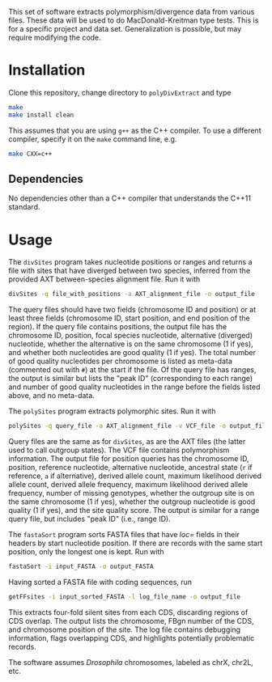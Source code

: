 This set of software extracts polymorphism/divergence data from various files. These data will be used to do MacDonald-Kreitman type tests. This is for a specific project and data set. Generalization is possible, but may require modifying the code.

# Installation

Clone this repository, change directory to `polyDivExtract` and type

```sh
make
make install clean
```

This assumes that you are using `g++` as the C++ compiler. To use a different compiler, specify it on the `make` command line, e.g.

```sh
make CXX=c++
```

## Dependencies

No dependencies other than a C++ compiler that understands the C++11 standard.

# Usage

The `divSites` program takes nucleotide positions or ranges and returns a file with sites that have diverged between two species, inferred from the provided AXT between-species alignment file. Run it with

```sh
divSites -q file_with_positions -a AXT_alignment_file -o output_file
```

The query files should have two fields (chromosome ID and position) or at least three fields (chromosome ID, start position, and end position of the region). If the query file contains positions, the output file has the chromosome ID, position, focal species nucleotide, alternative (diverged) nucleotide, whether the alternative is on the same chromosome (1 if yes), and whether both nucleotides are good quality (1 if yes). The total number of good quality nucleotides per chromosome is listed as meta-data (commented out with `#`) at the start if the file. Of the query file has ranges, the output is similar but lists the "peak ID" (corresponding to each range) and number of good quality nucleotides in the range before the fields listed above, and no meta-data.

The `polySites` program extracts polymorphic sites. Run it with

```sh
polySites -q query_file -a AXT_alignment_file -v VCF_file -o output_file
```

Query files are the same as for `divSites`, as are the AXT files (the latter used to call outgroup states). The VCF file contains polymorphism information. The output file for position queries has the chromosome ID, position, reference nucleotide, alternative nucleotide, ancestral state (`r` if reference, `a` if alternative), derived allele count, maximum likelihood derived allele count, derived allele frequency, maximum likelihood derived allele frequency, number of missing genotypes, whether the outgroup site is on the same chromosome (1 if yes), whether the outgroup nucleotide is good quality (1 if yes), and the site quality score. The output is similar for a range query file, but includes "peak ID" (i.e., range ID).

The `fastaSort` program sorts FASTA files that have _loc=_ fields in their headers by start nucleotide position. If there are records with the same start position, only the longest one is kept. Run with

```sh
fastaSort -i input_FASTA -o output_FASTA
```

Having sorted a FASTA file with coding sequences, run

```sh
getFFsites -i input_sorted_FASTA -l log_file_name -o output_file
```

This extracts four-fold silent sites from each CDS, discarding regions of CDS overlap. The output lists the chromosome, FBgn number of the CDS, and chromosome position of the site. The log file contains debugging information, flags overlapping CDS, and highlights potentially problematic records.

The software assumes _Drosophila_ chromosomes, labeled as chrX, chr2L, etc.

